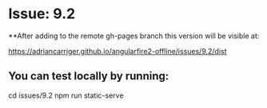 # Issue: 9.2

**After adding to the remote gh-pages branch this version will be visible at:

https://adriancarriger.github.io/angularfire2-offline/issues/9.2/dist

## You can test locally by running:
cd issues/9.2
npm run static-serve

